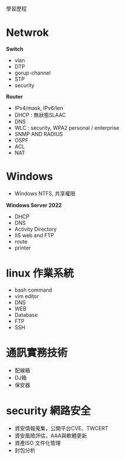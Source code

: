 學習歷程
# Netwrok
   **Switch**
   * vlan
   * DTP
   * gorup-channel
   * STP
   * security

   **Router**
   * IPv4/mask, IPv6/len
   * DHCP : 無狀態SLAAC
   * DNS 
   * WLC : security, WPA2 personal / enterprise
   * SNMP AND RADIUS
   * OSPF 
   * ACL
   * NAT 
   
# Windows
   * Windows NTFS, 共享權限

   **Windows Server 2022**
   * DHCP
   * DNS
   * Activity Directory
   * IIS web and FTP
   * route
   * printer

# linux 作業系統
   * bash command
   * vim editor
   * DNS
   * WEB
   * Database
   * FTP
   * SSH
   
# 通訊實務技術
   * 配線箱
   * DJ箱
   * 保安器

# security 網路安全
   * 資安情報蒐集，公開平台CVE、TWCERT
   * 資安風險評估，AAA與軟體更新
   * 資產ISO 文件化管理
   * 封包分析


